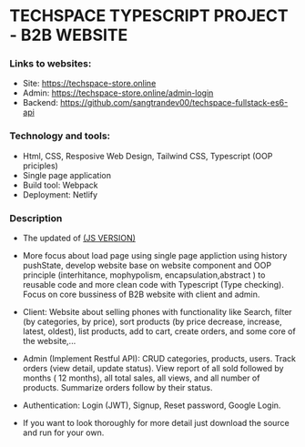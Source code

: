 # TECHSPACE TYPESCRIPT PROJECT - B2B WEBSITE

### Links to websites:

+ Site:  https://techspace-store.online
+ Admin: https://techspace-store.online/admin-login
+ Backend: https://github.com/sangtrandev00/techspace-fullstack-es6-api

### Technology and tools: 
+ Html, CSS, Resposive Web Design, Tailwind CSS, Typescript (OOP priciples)
+ Single page application
+ Build tool: Webpack
+ Deployment: Netlify
### Description
+ The updated of [(JS VERSION)](https://github.com/sangtrandev00/frontend-fullstack-es6-techspace-repo)

+ More focus about load page using single page appliction using history pushState, develop website base on website component and OOP principle (interhitance, mophypolism, encapsulation,abstract ) to reusable code and more clean code with Typescript (Type checking). Focus on core bussiness of B2B website with client and admin.

+ Client: Website about selling phones with functionality like Search, filter (by categories, by price), sort products (by price decrease, increase, latest, oldest), list products, add to cart, create orders, and some core of the website,...

+ Admin (Implement Restful API): CRUD categories, products, users. Track orders (view detail, update status). View report of all sold followed by months ( 12 months), all total sales, all views, and all number of products. Summarize orders follow by their status.

+ Authentication: Login (JWT), Signup, Reset password, Google Login.

+ If you want to look thoroughly for more detail just download the source and run for your own.